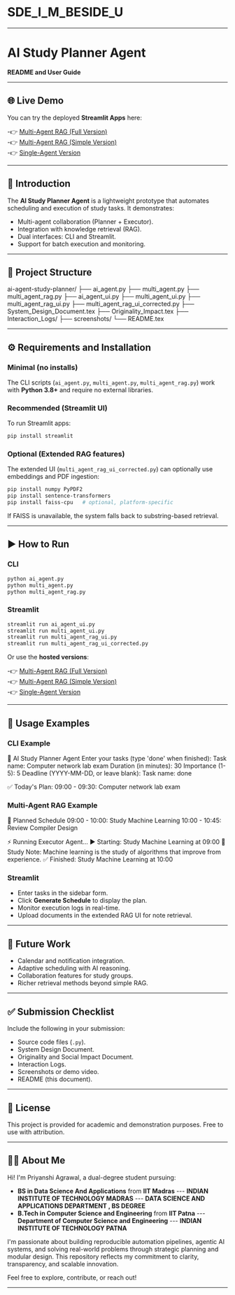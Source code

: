 # SDE_I_M_BESIDE_U


---


# AI Study Planner Agent  
**README and User Guide**

---

## 🌐 Live Demo

You can try the deployed **Streamlit Apps** here:  

-👉 [Multi-Agent RAG (Full Version)](https://multi-agent-rag-ui-sde-imbesideyou-priyanshi-agrawal.streamlit.app/)  
-👉 [Multi-Agent RAG (Simple Version)](https://multi-agent-rag-ui-simple-sde-imbesideyou-priyanshi-agrawal.streamlit.app/)  
-👉 [Single-Agent Version](https://single-agent-ui-sde-imbesideu-priyanshi-agrawal.streamlit.app/)  


---


## 📌 Introduction
The **AI Study Planner Agent** is a lightweight prototype that automates scheduling and execution of study tasks. It demonstrates:

- Multi-agent collaboration (Planner + Executor).
- Integration with knowledge retrieval (RAG).
- Dual interfaces: CLI and Streamlit.
- Support for batch execution and monitoring.

---

## 📂 Project Structure



ai-agent-study-planner/
├── ai\_agent.py
├── multi\_agent.py
├── multi\_agent\_rag.py
├── ai\_agent\_ui.py
├── multi\_agent\_ui.py
├── multi\_agent\_rag\_ui.py
├── multi\_agent\_rag\_ui\_corrected.py
├── System\_Design\_Document.tex
├── Originality\_Impact.tex
├── Interaction\_Logs/
├── screenshots/
└── README.tex



---

## ⚙️ Requirements and Installation

### Minimal (no installs)  
The CLI scripts (`ai_agent.py`, `multi_agent.py`, `multi_agent_rag.py`) work with **Python 3.8+** and require no external libraries.

### Recommended (Streamlit UI)  
To run Streamlit apps:

```bash
pip install streamlit
````

### Optional (Extended RAG features)

The extended UI (`multi_agent_rag_ui_corrected.py`) can optionally use embeddings and PDF ingestion:

```bash
pip install numpy PyPDF2
pip install sentence-transformers
pip install faiss-cpu   # optional, platform-specific
```

If FAISS is unavailable, the system falls back to substring-based retrieval.

---

## ▶️ How to Run

### CLI

```bash
python ai_agent.py
python multi_agent.py
python multi_agent_rag.py
```

### Streamlit

```bash
streamlit run ai_agent_ui.py
streamlit run multi_agent_ui.py
streamlit run multi_agent_rag_ui.py
streamlit run multi_agent_rag_ui_corrected.py
```

Or use the **hosted versions**:  

-👉 [Multi-Agent RAG (Full Version)](https://multi-agent-rag-ui-sde-imbesideyou-priyanshi-agrawal.streamlit.app/)  
-👉 [Multi-Agent RAG (Simple Version)](https://multi-agent-rag-ui-simple-sde-imbesideyou-priyanshi-agrawal.streamlit.app/)  
-👉 [Single-Agent Version](https://single-agent-ui-sde-imbesideu-priyanshi-agrawal.streamlit.app/)  

---

## 📖 Usage Examples

### CLI Example


📅 AI Study Planner Agent
Enter your tasks (type 'done' when finished):
Task name: Computer network lab exam
Duration (in minutes): 30
Importance (1-5): 5
Deadline (YYYY-MM-DD, or leave blank):
Task name: done

✅ Today's Plan:
09:00 - 09:30: Computer network lab exam


### Multi-Agent RAG Example


📅 Planned Schedule
09:00 - 10:00: Study Machine Learning
10:00 - 10:45: Review Compiler Design

⚡ Running Executor Agent...
▶ Starting: Study Machine Learning at 09:00
📖 Study Note: Machine learning is the study of algorithms
that improve from experience.
✅ Finished: Study Machine Learning at 10:00


### Streamlit

* Enter tasks in the sidebar form.
* Click **Generate Schedule** to display the plan.
* Monitor execution logs in real-time.
* Upload documents in the extended RAG UI for note retrieval.

---

## 🚀 Future Work

* Calendar and notification integration.
* Adaptive scheduling with AI reasoning.
* Collaboration features for study groups.
* Richer retrieval methods beyond simple RAG.

---

## ✅ Submission Checklist

Include the following in your submission:

* Source code files (`.py`).
* System Design Document.
* Originality and Social Impact Document.
* Interaction Logs.
* Screenshots or demo video.
* README (this document).

---

## 📜 License

This project is provided for academic and demonstration purposes.
Free to use with attribution.

---

## 👩‍💻 About Me

Hi! I'm Priyanshi Agrawal, a dual-degree student pursuing:

- **BS in Data Science And Applications** from **IIT Madras** --- **INDIAN INSTITUTE OF TECHNOLOGY MADRAS** --- **DATA SCIENCE AND APPLICATIONS DEPARTMENT , BS DEGREE**
- **B.Tech in Computer Science and Engineering** from **IIT Patna**  --- **Department of Computer Science and Engineering** --- **INDIAN INSTITUTE OF TECHNOLOGY PATNA**


I'm passionate about building reproducible automation pipelines, agentic AI systems, and solving real-world problems through strategic planning and modular design. This repository reflects my commitment to clarity, transparency, and scalable innovation.

Feel free to explore, contribute, or reach out!

---



